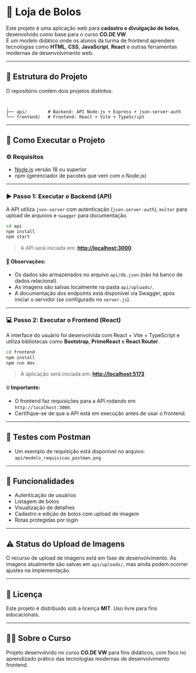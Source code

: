 # 🎂 Loja de Bolos

Este projeto é uma aplicação web para **cadastro e divulgação de bolos**, desenvolvido como base para o curso **CO.DE VW**.  
É um modelo didático onde os alunos da turma de frontend aprendem tecnologias como **HTML**, **CSS**, **JavaScript**, **React** e outras ferramentas modernas de desenvolvimento web.

---

## 📁 Estrutura do Projeto

O repositório contém dois projetos distintos:

```

.
├── api/        # Backend: API Node.js + Express + json-server-auth
└── frontend/   # Frontend: React + Vite + TypeScript

````

---

## 🚀 Como Executar o Projeto

### ⚙️ Requisitos

- [Node.js](https://nodejs.org/) versão 18 ou superior
- npm (gerenciador de pacotes que vem com o Node.js)

---

### ▶️ Passo 1: Executar o Backend (API)

A API utiliza `json-server` com autenticação (`json-server-auth`), `multer` para upload de arquivos e `swagger` para documentação.

```bash
cd api
npm install
npm start
````

> A API será iniciada em: **[http://localhost:3000](http://localhost:3000)**

#### 📌 Observações:

* Os dados são armazenados no arquivo `api/db.json` (não há banco de dados relacional).
* As imagens são salvas localmente na pasta `api/uploads/`.
* A documentação dos endpoints está disponível via Swagger, após iniciar o servidor (se configurado no `server.js`).

---

### 💻 Passo 2: Executar o Frontend (React)

A interface do usuário foi desenvolvida com React + Vite + TypeScript e utiliza bibliotecas como **Bootstrap**, **PrimeReact** e **React Router**.

```bash
cd frontend
npm install
npm run dev
```

> A aplicação será iniciada em: **[http://localhost:5173](http://localhost:5173)**

#### 💡 Importante:

* O frontend faz requisições para a API rodando em `http://localhost:3000`.
* Certifique-se de que a API está em execução antes de usar o frontend.

---

## 🧪 Testes com Postman

* Um exemplo de requisição está disponível no arquivo:
  `api/modelo_requisicao_postman.png`

---

## 📌 Funcionalidades

* Autenticação de usuários
* Listagem de bolos
* Visualização de detalhes
* Cadastro e edição de bolos com upload de imagem
* Rotas protegidas por login

---

## ⚠️ Status do Upload de Imagens

O recurso de upload de imagens está em fase de desenvolvimento. As imagens atualmente são salvas em `api/uploads/`, mas ainda podem ocorrer ajustes na implementação.

---

## 📄 Licença

Este projeto é distribuído sob a licença **MIT**.
Uso livre para fins educacionais.

---

## 👨‍🏫 Sobre o Curso

Projeto desenvolvido no curso **CO.DE VW** para fins didáticos, com foco no aprendizado prático das tecnologias modernas de desenvolvimento frontend.


